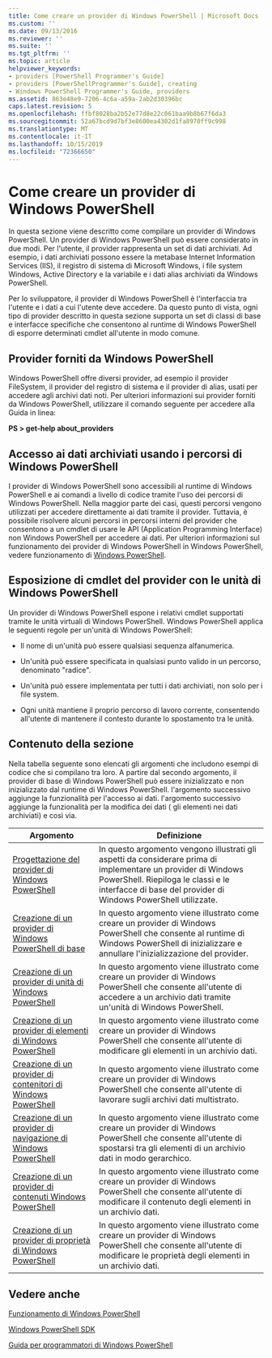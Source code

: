 ```yaml
---
title: Come creare un provider di Windows PowerShell | Microsoft Docs
ms.custom: ''
ms.date: 09/13/2016
ms.reviewer: ''
ms.suite: ''
ms.tgt_pltfrm: ''
ms.topic: article
helpviewer_keywords:
- providers [PowerShell Programmer's Guide]
- providers [PowerShellProgrammer's Guide], creating
- Windows PowerShell Programmer's Guide, providers
ms.assetid: 863e48e9-7206-4c6a-a59a-2ab2d30396bc
caps.latest.revision: 5
ms.openlocfilehash: ffbf8028ba2b52e77d8e22c061baa9b8b67f6da3
ms.sourcegitcommit: 52a67bcd9d7bf3e8600ea4302d1fa8970ff9c998
ms.translationtype: MT
ms.contentlocale: it-IT
ms.lasthandoff: 10/15/2019
ms.locfileid: "72366650"
---
```

# <a name="how-to-create-a-windows-powershell-provider"></a>Come creare un provider di Windows PowerShell

In questa sezione viene descritto come compilare un provider di Windows PowerShell. Un provider di Windows PowerShell può essere considerato in due modi. Per l'utente, il provider rappresenta un set di dati archiviati. Ad esempio, i dati archiviati possono essere la metabase Internet Information Services (IIS), il registro di sistema di Microsoft Windows, i file system Windows, Active Directory e la variabile e i dati alias archiviati da Windows PowerShell.

Per lo sviluppatore, il provider di Windows PowerShell è l'interfaccia tra l'utente e i dati a cui l'utente deve accedere. Da questo punto di vista, ogni tipo di provider descritto in questa sezione supporta un set di classi di base e interfacce specifiche che consentono al runtime di Windows PowerShell di esporre determinati cmdlet all'utente in modo comune.

## <a name="providers-provided-by-windows-powershell"></a>Provider forniti da Windows PowerShell

Windows PowerShell offre diversi provider, ad esempio il provider FileSystem, il provider del registro di sistema e il provider di alias, usati per accedere agli archivi dati noti. Per ulteriori informazioni sui provider forniti da Windows PowerShell, utilizzare il comando seguente per accedere alla Guida in linea:

**PS > get-help about_providers**

## <a name="accessing-the-stored-data-using-windows-powershell-paths"></a>Accesso ai dati archiviati usando i percorsi di Windows PowerShell

I provider di Windows PowerShell sono accessibili al runtime di Windows PowerShell e ai comandi a livello di codice tramite l'uso dei percorsi di Windows PowerShell. Nella maggior parte dei casi, questi percorsi vengono utilizzati per accedere direttamente ai dati tramite il provider. Tuttavia, è possibile risolvere alcuni percorsi in percorsi interni del provider che consentono a un cmdlet di usare le API (Application Programming Interface) non Windows PowerShell per accedere ai dati. Per ulteriori informazioni sul funzionamento dei provider di Windows PowerShell in Windows PowerShell, vedere funzionamento di [Windows PowerShell](https://msdn.microsoft.com/en-us/ced30e23-10af-4700-8933-49873bd84d58).

## <a name="exposing-provider-cmdlets-using-windows-powershell-drives"></a>Esposizione di cmdlet del provider con le unità di Windows PowerShell

Un provider di Windows PowerShell espone i relativi cmdlet supportati tramite le unità virtuali di Windows PowerShell. Windows PowerShell applica le seguenti regole per un'unità di Windows PowerShell:

- Il nome di un'unità può essere qualsiasi sequenza alfanumerica.

- Un'unità può essere specificata in qualsiasi punto valido in un percorso, denominato "radice".

- Un'unità può essere implementata per tutti i dati archiviati, non solo per i file system.

- Ogni unità mantiene il proprio percorso di lavoro corrente, consentendo all'utente di mantenere il contesto durante lo spostamento tra le unità.

## <a name="in-this-section"></a>Contenuto della sezione

Nella tabella seguente sono elencati gli argomenti che includono esempi di codice che si compilano tra loro. A partire dal secondo argomento, il provider di base di Windows PowerShell può essere inizializzato e non inizializzato dal runtime di Windows PowerShell. l'argomento successivo aggiunge la funzionalità per l'accesso ai dati. l'argomento successivo aggiunge la funzionalità per la modifica dei dati ( gli elementi nei dati archiviati) e così via.

|Argomento|Definizione|
|-----------|----------------|
|[Progettazione del provider di Windows PowerShell](./designing-your-windows-powershell-provider.md)|In questo argomento vengono illustrati gli aspetti da considerare prima di implementare un provider di Windows PowerShell. Riepiloga le classi e le interfacce di base del provider di Windows PowerShell utilizzate.|
|[Creazione di un provider di Windows PowerShell di base](./creating-a-basic-windows-powershell-provider.md)|In questo argomento viene illustrato come creare un provider di Windows PowerShell che consente al runtime di Windows PowerShell di inizializzare e annullare l'inizializzazione del provider.|
|[Creazione di un provider di unità di Windows PowerShell](./creating-a-windows-powershell-drive-provider.md)|In questo argomento viene illustrato come creare un provider di Windows PowerShell che consente all'utente di accedere a un archivio dati tramite un'unità di Windows PowerShell.|
|[Creazione di un provider di elementi di Windows PowerShell](./creating-a-windows-powershell-item-provider.md)|In questo argomento viene illustrato come creare un provider di Windows PowerShell che consente all'utente di modificare gli elementi in un archivio dati.|
|[Creazione di un provider di contenitori di Windows PowerShell](./creating-a-windows-powershell-container-provider.md)|In questo argomento viene illustrato come creare un provider di Windows PowerShell che consente all'utente di lavorare sugli archivi dati multistrato.|
|[Creazione di un provider di navigazione di Windows PowerShell](./creating-a-windows-powershell-navigation-provider.md)|In questo argomento viene illustrato come creare un provider di Windows PowerShell che consente all'utente di spostarsi tra gli elementi di un archivio dati in modo gerarchico.|
|[Creazione di un provider di contenuti Windows PowerShell](./creating-a-windows-powershell-content-provider.md)|In questo argomento viene illustrato come creare un provider di Windows PowerShell che consente all'utente di modificare il contenuto degli elementi in un archivio dati.|
|[Creazione di un provider di proprietà di Windows PowerShell](./creating-a-windows-powershell-property-provider.md)|In questo argomento viene illustrato come creare un provider di Windows PowerShell che consente all'utente di modificare le proprietà degli elementi in un archivio dati.|

## <a name="see-also"></a>Vedere anche

[Funzionamento di Windows PowerShell](https://msdn.microsoft.com/en-us/ced30e23-10af-4700-8933-49873bd84d58)

[Windows PowerShell SDK](../windows-powershell-reference.md)

[Guida per programmatori di Windows PowerShell](./windows-powershell-programmer-s-guide.md)
